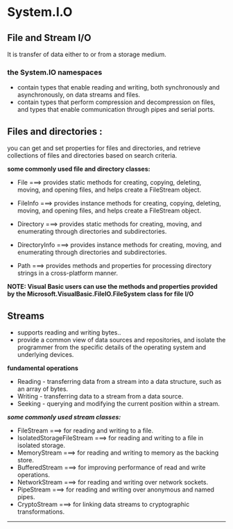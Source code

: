# System.I.O
## File and Stream I/O
It is transfer of data either to or from a storage medium.

### the System.IO namespaces
* contain types that enable reading and writing, both synchronously and asynchronously, on data streams and files.
* contain types that perform compression and decompression on files, and types that enable communication through pipes and serial ports.

## Files and directories :
you can get and set properties for files and directories, and retrieve collections of files and directories based on search criteria.

**some commonly used file and directory classes:**

* File     ===>  provides static methods for creating, copying, deleting, moving, and opening files, and helps create a FileStream object.

* FileInfo   ===>  provides instance methods for creating, copying, deleting, moving, and opening files, and helps create a FileStream object.

* Directory    ===>  provides static methods for creating, moving, and enumerating through directories and subdirectories.

* DirectoryInfo   ===>  provides instance methods for creating, moving, and enumerating through directories and subdirectories.

* Path     ===> provides methods and properties for processing directory strings in a cross-platform manner.

**NOTE: Visual Basic users can use the methods and properties provided by the Microsoft.VisualBasic.FileIO.FileSystem class for file I/O**

## Streams
* supports reading and writing bytes..
* provide a common view of data sources and repositories, and isolate the programmer from the specific details of the operating system and underlying devices.

**fundamental operations**
* Reading - transferring data from a stream into a data structure, such as an array of bytes.
* Writing - transferring data to a stream from a data source.
* Seeking - querying and modifying the current position within a stream.

***some commonly used stream classes:***
* FileStream ===> for reading and writing to a file.
* IsolatedStorageFileStream ===> for reading and writing to a file in isolated storage.
* MemoryStream ===> for reading and writing to memory as the backing store.
* BufferedStream ===> for improving performance of read and write operations.
* NetworkStream ===> for reading and writing over network sockets.
* PipeStream ===> for reading and writing over anonymous and named pipes.
* CryptoStream ===> for linking data streams to cryptographic transformations.
---



